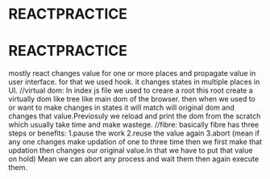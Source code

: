 ﻿# REACTPRACTICE
# REACTPRACTICE
mostly react changes value for one or more places and propagate value in user interface.
for that we used hook.
it changes states in multiple places in UI.
//virtual dom:
In index js file we used to creare a root this root create a virtually dom like tree like main dom of the browser.
then when we used to or want to make changes in states it will match will original dom and 
changes that value.Previosuly we reload and print the dom from the scratch which usually take time and  make wastege.
//fibre:
basically fibre has three steps or benefits:
1.pause the work
2.reuse the value again
3.abort (mean if any one changes make updation of one to three time then we first make that updation then changes our original value.In that we have to put that value on hold)
Mean we can abort any process and wait them then again execute them.
